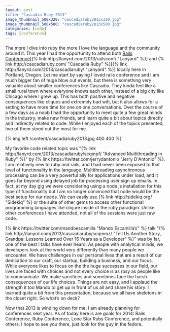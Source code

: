 ```yaml
---
layout: post
title: "Cascadia Ruby 2013"
image_thumbnail_500x320: "cascadiaruby2013x320.jpg"
image_thumbnail_500x500: "cascadiaruby2013x500.jpg"
categories: [code]
tags: [conference]
---  
```


<p>
The more I dive into ruby the more I love the language and the community around it.<!-- more -->  This year I had the opportunity to attend both
<a href="{% post_url 2013-05-04-rails-conference-2013 %}">Rails Conference</a>[{% link http://lanyrd.com/2013/railsconf/ "Lanyard" %}] and
{% link http://cascadiaruby.com/ "Cascadia Ruby" %}[{% link http://lanyrd.com/2013/cascadiaruby/ "Lanyard" %}] locally here in Portland, Oregon. Let me
start by saying I loved rails conference and I am much bigger fan of huge blow out events, but there is something very valuable
about smaller conferences like Cascadia. They kinda feel like a small rural town where everyone knows each other, instead of a
big city like Chicago where I grew up. This has both positive and negative consequences like cliques and extremely bad wifi,
but it also allows for a setting to have more time for one on one conversations. Over the course of a few days as a noob I
had the opportunity to meet quite a few great minds in the industry, make new friends, and learn quite a bit about topics
directly and indirectly related to code. While I enjoyed each of the topics presented, two of them stood out the most for me.
</p>
<p>{% img left /content/cascadiaruby2013.jpg 400 400 %}</p>
<p>
My favorite code related topic was "{% link http://lanyrd.com/2013/cascadiaruby/scqmpf/ "Advanced Multithreading in Ruby" %}" by
{% link https://twitter.com/jerrydantonio "Jerry D'Antonio" %}. I am relatively new to ruby and rails, and I had never been exposed to that level of
functionality in the language. Multithreading asynchronous processing can be a very powerful ally for applications under load,
and it goes far beyond using delayed job for processing user sign up emails. In fact, at my day gig we were considering using a
node.js installation for this type of functionality but I am no longer convinced that node would be the best setup for our
needs. We can easily use {% link http://sidekiq.org/ "Sidekiq" %} or the suite of other gems to access other functional programming languages like
clojure inside of the ruby paradigm. Unlike other conferences I have attended, not all of the sessions were just raw code.
</p>
<p>
{% link https://twitter.com/mandoescamilla "Mando Escamilla’s" %} talk "{% link http://lanyrd.com/2013/cascadiaruby/scqmmz/ "Tell Us Another Story, Grandpa: Lessons Learned Over 16 Years as a Developer" %}" was by far, one of the best
I talks have ever heard. As people with analytical minds, we developers look at the world very differently than many people we encounter. We have
challenges in our personal lives that are a result of our dedication to our craft, our startup, building a business, and our focus. While
everyone likes to focus on the the huge successes in our field, our lives are faced with choices and not every choice is as rosy as people
like to communicate. We make sacrifices and sometimes face the harsh consequences of our life choices. Things are not easy, and I applaud
the strength it too Mando to get up in front of us all and share his story. I learned quite a bit from this presentation, because we all
have skeletons in the closet right. So what’s on deck?
</p>
<p>
Now that 2013 is winding down for me, I am already planning for conferences next year. As of today here is are goals for
2014: Rails Conference, Ruby Conference, Lone Star Ruby Conference, and potentially others. I hope to see you there, just look for the guy in the fedora.
</p>
